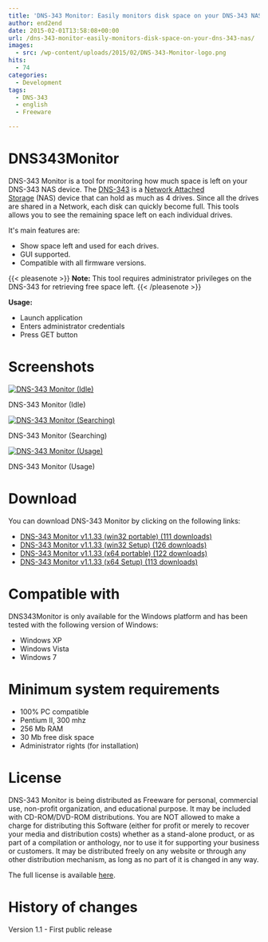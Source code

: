 ```yaml
---
title: 'DNS-343 Monitor: Easily monitors disk space on your DNS-343 NAS.'
author: end2end
date: 2015-02-01T13:58:08+00:00
url: /dns-343-monitor-easily-monitors-disk-space-on-your-dns-343-nas/
images:
  - src: /wp-content/uploads/2015/02/DNS-343-Monitor-logo.png
hits:
  - 74
categories:
  - Development
tags:
  - DNS-343
  - english
  - Freeware

---
```

# DNS343Monitor

DNS-343 Monitor is a tool for monitoring how much space is left on your DNS-343 NAS device.
The [DNS-343](http://www.google.com/?q=dns-343) is a [Network Attached Storage](http://en.wikipedia.org/wiki/Network-attached_storage)&nbsp;(NAS)&nbsp;device that can hold as much as 4 drives. Since all the drives are shared in a Network, each disk can quickly become full. This tools allows you to see the remaining space left on each individual drives.

It's main features are:

  * Show space left and used for each drives.
  * GUI supported.
  * Compatible with all firmware versions.

{{< pleasenote >}}
  **Note:** This tool requires administrator privileges on the DNS-343 for retrieving free space left.
{{< /pleasenote >}}


**Usage:**

* Launch application
* Enters administrator credentials
* Press GET button

# Screenshots

[![DNS-343 Monitor (Idle)](http://www.end2endzone.com/wp-content/uploads/2015/02/DNS-343-Monitor-Idle.png)](http://www.end2endzone.com/wp-content/uploads/2015/02/DNS-343-Monitor-Idle.png)

DNS-343 Monitor (Idle)

[![DNS-343 Monitor (Searching)](http://www.end2endzone.com/wp-content/uploads/2015/02/DNS-343-Monitor-Searching.png)](http://www.end2endzone.com/wp-content/uploads/2015/02/DNS-343-Monitor-Searching.png)

DNS-343 Monitor (Searching)

[![DNS-343 Monitor (Usage)](http://www.end2endzone.com/wp-content/uploads/2015/02/DNS-343-Monitor-Usage.png)](http://www.end2endzone.com/wp-content/uploads/2015/02/DNS-343-Monitor-Usage.png)

DNS-343 Monitor (Usage)

# Download

You can download DNS-343 Monitor by clicking on the following links:

* [ DNS-343 Monitor v1.1.33 (win32 portable) (111 downloads) ](http://www.end2endzone.com/download/675/ "Version 1.1.33")
* [ DNS-343 Monitor v1.1.33 (win32 Setup) (126 downloads) ](http://www.end2endzone.com/download/672/ "Version 1.1.33")
* [ DNS-343 Monitor v1.1.33 (x64 portable) (122 downloads) ](http://www.end2endzone.com/download/670/ "Version 1.1.33")
* [ DNS-343 Monitor v1.1.33 (x64 Setup) (113 downloads) ](http://www.end2endzone.com/download/666/ "Version 1.1.33")

# Compatible with

DNS343Monitor is only available for the Windows platform and has been tested with the following version of Windows:

  * Windows XP
  * Windows Vista
  * Windows 7

# Minimum system requirements

  * 100% PC compatible
  * Pentium II, 300 mhz
  * 256 Mb RAM
  * 30 Mb free disk space
  * Administrator rights (for installation)

# License

DNS-343 Monitor is being distributed as Freeware for personal, commercial use, non-profit organization, and educational purpose. It may be included with CD-ROM/DVD-ROM distributions. You are NOT allowed to make a charge for distributing this Software (either for profit or merely to recover your media and distribution costs) whether as a stand-alone product, or as part of a compilation or anthology, nor to use it for supporting your business or customers. It may be distributed freely on any website or through any other distribution mechanism, as long as no part of it is changed in any way.

The full license is available [here](http://www.end2endzone.com/wp-content/uploads/2015/02/DNS-343-Monitor-v1.1.28-EULA.htm).

# History of changes

Version 1.1 - First public release
